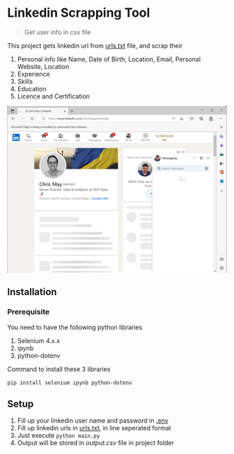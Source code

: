 # Linkedin Scrapping Tool
> Get user info in csv file

This project gets linkedin url from [urls.txt](urls.txt) file, and scrap their
1. Personal info like Name, Date of Birth, Location, Email, Personal Website, Location
2. Experience
3. Skills
4. Education
5. Licence and Certification


![](scrapping.png)

## Installation

### Prerequisite
You need to have the following python libraries
1. Selenium 4.x.x
2. ipynb
3. python-dotenv

Command to install these 3 libraries

```
pip install selenium ipynb python-dotenv
```

## Setup

1. Fill up your linkedin user name and password in [.env](.env)
2. Fill up linkedin urls in [urls.txt](urls.txt), in line seperated format
3. Just execute ```python main.py```
4. Output will be stored in *output.csv* file in project folder

